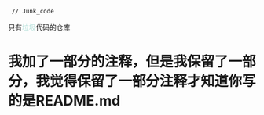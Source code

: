 ```diff 
 // Junk_code
```
只有<font color="#b77e1adb">垃圾</font>代码的仓库<br>
# 我加了一部分的注释，但是我保留了一部分，我觉得保留了一部分注释才知道你写的是README.md
